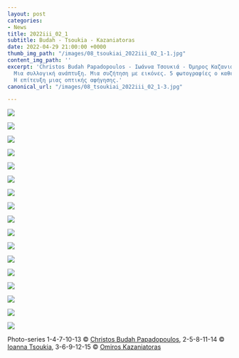 ```yaml
---
layout: post
categories:
- News
title: 2022iii_02_1
subtitle: Budah - Tsoukia - Kazaniatoras
date: 2022-04-29 21:00:00 +0000
thumb_img_path: "/images/08_tsoukiai_2022iii_02_1-1.jpg"
content_img_path: ''
excerpt: 'Christos Budah Papadopoulos - Ιωάννα Τσουκιά - Όμηρος Καζανιάτορας. 3 παίκτες.
  Μια συλλογική ανάπτυξη. Μια συζήτηση με εικόνες. 5 φωτογραφίες ο καθένας. Το ζητούμενο:
  Η επίτευξη μιας οπτικής αφήγησης.'
canonical_url: "/images/08_tsoukiai_2022iii_02_1-3.jpg"

---
```

![](/images/08_tsoukiai_2022iii_02_1-2.jpg)

![](/images/08_tsoukiai_2022iii_02_1-4.jpg)

![](/images/01_budahch_2022iii_02_1.jpg)

![](/images/02_tsoukiai_2022iii_02_1.jpg)

![](/images/03_kazaniatoras_2022iii_02_01.jpg)

![](/images/04_budahch_2022iii_02_1.jpg)

![](/images/05_tsoukiai_2022iii_02_1.jpg)

![](/images/06_kazaniatoras_2022iii_02_01.jpg)

![](/images/07_budahch_2022iii_02_1.jpg)

![](/images/08_tsoukiai_2022iii_02_1.jpg)

![](/images/09_kazaniatoras_2022iii_02_01.jpg)

![](/images/10_budahch_2022iii_02_1.jpg)

![](/images/11_tsoukiai_2022iii_02_1.jpg)

![](/images/12_kazaniatoras_2022iii_02_01.jpg)

![](/images/13_budahch_2022iii_02_1.jpg)

![](/images/14_tsoukiai_2022iii_02_1.jpg)

![](/images/15_kazaniatoras_2022iii_02_01.jpg)

Photo-series  1-4-7-10-13 © <a href="https://www.facebook.com/profile.php?id=100000196118507" target="blank"> Christos Budah Papadopoulos</a>, 2-5-8-11-14 © <a href="https://www.facebook.com/itsoukia" target="blank"> Ioanna Tsoukia</a>, 3-6-9-12-15 © <a href="https://www.facebook.com/omiros.kazaniatoras.3" target="blank"> Omiros Kazaniatoras</a>